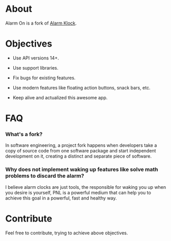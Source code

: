 # About

Alarm On is a fork of [Alarm Klock](https://code.google.com/p/kraigsandroid/).

# Objectives

* Use API versions 14+.

* Use support libraries.

* Fix bugs for existing features.

* Use modern features like floating action buttons, snack bars, etc.

* Keep alive and actualized this awesome app.

# FAQ

### What's a fork?

In software engineering, a project fork happens when developers take a
copy of source code from one software package and start independent
development on it, creating a distinct and separate piece of software.

### Why does not implement waking up features like solve math problems to discard the alarm?

I believe alarm clocks are just tools, the responsible for waking you
up when you desire is yourself, PNL is a powerful medium that can
help you to achieve this goal in a powerful, fast and healthy way.

# Contribute

Feel free to contribute, trying to achieve above objectives.
